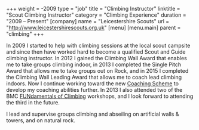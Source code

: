 +++
weight = -2009
type = "job"
title = "Climbing Instructor"
linktitle = "Scout Climbing Instructor"
category = "Climbing Experience"
duration = "2009 &ndash; Present"
[company]
  name = "Leicestershire Scouts"
  url = "http://www.leicestershirescouts.org.uk"
[menu]
  [menu.main]
    parent = "climbing"
+++

In 2009 I started to help with climbing sessions at the local scout campsite and since then have worked hard to become a qualified Scout and Guide climbing instructor. In 2012 I gained the Climbing Wall Award that enables me to take groups climbing indoor, in 2013 I completed the Single Pitch Award that allows me to take groups out on Rock, and in 2015 I completed the Climbing Wall Leading Award that allows me to coach lead climbing indoors. Now I continue working toward the new [Coaching Scheme][Coaching Scheme] to develop my coaching abilities further. In 2013 I also attended two of the BMC [FUNdamentals of Climbing][FUNdas] workshops, and I look forward to attending the third in the future.

I lead and supervise groups climbing and abseiling on artificial walls & towers, and on natural rock.

[Coaching Scheme]: http://www.mountain-training.org/award-schemes/coaching-scheme
[FUNdas]: http://www.thebmc.co.uk/fundamentals-of-climbing-1
